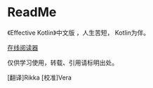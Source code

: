 # ReadMe

《Effective Kotlin》中文版 ，人生苦短， Kotlin为伴。

[在线阅读器](https://rikka-2.gitbook.io/effective\_kotlin\_zhcn/)



仅供学习使用，转载、引用请标明出处。

\[翻译]Rikka \[校准]Vera
